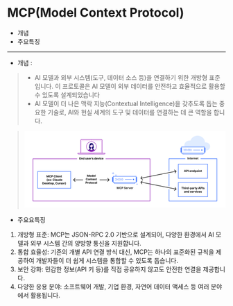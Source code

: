 # MCP(Model Context Protocol)
- 개념
- 주요특징

---
- 개념 :
> - AI 모델과 외부 시스템(도구, 데이터 소스 등)을 연결하기 위한 개방형 표준입니다. 이 프로토콜은 AI 모델이 외부 데이터를 안전하고 효율적으로 활용할 수 있도록 설계되었습니다
> - AI 모델이 더 나은 맥락 지능(Contextual Intelligence)을 갖추도록 돕는 중요한 기술로, AI와 현실 세계의 도구 및 데이터를 연결하는 데 큰 역할을 합니다. 

> ![MCP의 기본구조](../images/s101_mcp_01.png)

- 주요요특징
<ol>
    <li> 개방형 표준: MCP는 JSON-RPC 2.0 기반으로 설계되어, 다양한 환경에서 AI 모델과 외부 시스템 간의 양방향 통신을 지원합니다.
    <li> 통합 효율성: 기존의 개별 API 연결 방식 대신, MCP는 하나의 표준화된 규칙을 제공하여 개발자들이 더 쉽게 시스템을 통합할 수 있도록 돕습니다.
    <li> 보안 강화: 민감한 정보(API 키 등)를 직접 공유하지 않고도 안전한 연결을 제공합니다.
    <li> 다양한 응용 분야: 소프트웨어 개발, 기업 환경, 자연어 데이터 액세스 등 여러 분야에서 활용됩니다.
</ol>

